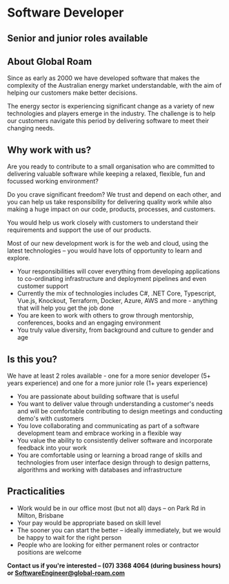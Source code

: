 # Software Developer

## Senior and junior roles available

## About Global Roam

Since as early as 2000 we have developed software that makes the complexity of the Australian energy market understandable, with the aim of helping our customers make better decisions.

The energy sector is experiencing significant change as a variety of new technologies and players emerge in the industry. The challenge is to help our customers navigate this period by delivering software to meet their changing needs.

## Why work with us?

Are you ready to contribute to a small organisation who are committed to delivering valuable software while keeping a relaxed, flexible, fun and focussed working environment?

Do you crave significant freedom? We trust and depend on each other, and you can help us take responsibility for delivering quality work while also making a huge impact on our code, products, processes, and customers.

You would help us work closely with customers to understand their requirements and support the use of our products.

Most of our new development work is for the web and cloud, using the latest technologies – you would have lots of opportunity to learn and explore.

-   Your responsibilities will cover everything from developing applications to co-ordinating infrastructure and deployment pipelines and even customer support
-   Currently the mix of technologies includes C#, .NET Core, Typescript, Vue.js, Knockout, Terraform, Docker, Azure, AWS and more - anything that will help you get the job done
-   You are keen to work with others to grow through mentorship, conferences, books and an engaging environment
-   You truly value diversity, from background and culture to gender and age

## Is this you?

We have at least 2 roles available - one for a more senior developer (5+ years experience) and one for a more junior role (1+ years experience)

-   You are passionate about building software that is useful
-   You want to deliver value through understanding a customer's needs and will be comfortable contributing to design meetings and conducting demo's with customers
-   You love collaborating and communicating as part of a software development team and embrace working in a flexible way
-   You value the ability to consistently deliver software and incorporate feedback into your work
-   You are comfortable using or learning a broad range of skills and technologies from user interface design through to design patterns, algorithms and working with databases and infrastructure

## Practicalities

-   Work would be in our office most (but not all) days – on Park Rd in Milton, Brisbane
-   Your pay would be appropriate based on skill level
-   The sooner you can start the better – ideally immediately, but we would be happy to wait for the right person
-   People who are looking for either permanent roles or contractor positions are welcome

**Contact us if you're interested – (07) 3368 4064 (during business hours) or SoftwareEngineer@global-roam.com**
